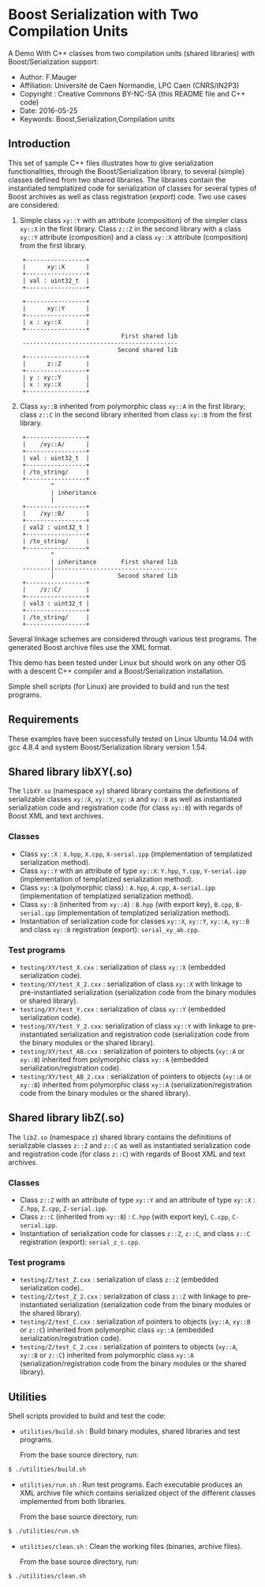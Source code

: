 # Boost Serialization with Two Compilation Units

A Demo With C++ classes from two compilation units (shared libraries) with Boost/Serialization support:

* Author:      F.Mauger
* Affiliation: Université de Caen Normandie, LPC Caen (CNRS/IN2P3)
* Copyright :  Creative Commons BY-NC-SA (this README file and C++ code)
* Date:        2016-05-25
* Keywords:    Boost,Serialization,Compilation units

## Introduction

This set  of sample  C++ files illustrates  how to  give serialization
functionalities, through  the Boost/Serialization library,  to several
(simple)  classes defined  from two  shared libraries.   The libraries
contain the instantiated templatized code for serialization of classes
for  several types  of Boost  archives as  well as  class registration
(*export*) code.  Two use cases are considered:

1)  Simple class  ``xy::Y``  with an  attribute  (composition) of  the
   simpler class  ``xy::X`` in the  first library.  Class  ``z::Z`` in
   the second  library with a class  ``xy::Y`` attribute (composition)
   and  a  class  ``xy::X``  attribute (composition)  from  the  first
   library.

```
    +-----------------+
    |      xy::X      |
    +-----------------+
    | val : uint32_t  |
    +-----------------+

    +-----------------+
    |      xy::Y      |
    +-----------------+
    | x : xy::X       |
    +-----------------+
                                First shared lib
    --------------------------------------------
                               Second shared lib
    +-----------------+
    |      z::Z       |
    +-----------------+
    | y : xy::Y       |
    | x : xy::X       |
    +-----------------+
```

2) Class ``xy::B``  inherited from  polymorphic class  ``xy::A`` in  the first
   library; class  ``z::C`` in  the second  library inherited  from class
   ``xy::B`` from the first library.

```
    +-----------------+
    |    /xy::A/      |
    +-----------------+
    | val : uint32_t  |
    +-----------------+
    | /to_string/     |
    +-----------------+
            ^
            | inheritance
            |
    +-----------------+
    |    /xy::B/      |
    +-----------------+
    | val2 : uint32_t |
    +-----------------+
    | /to_string/     |
    +-----------------+
            ^
            | inheritance       First shared lib
    --------|-----------------------------------
            |                  Second shared lib
    +-----------------+
    |    /z::C/       |
    +-----------------+
    | val3 : uint32_t |
    +-----------------+
    | /to_string/     |
    +-----------------+

```

Several linkage schemes are considered through various test programs.
The generated Boost archive files use the XML format.

This demo has been tested under Linux  but should work on any other OS
with a descent C++ compiler and a Boost/Serialization installation.

Simple shell  scripts (for Linux)  are provided  to build and  run the
test programs.

## Requirements

These examples  have been  successfully tested  on Linux  Ubuntu 14.04
with gcc 4.8.4 and system Boost/Serialization library version 1.54.


## Shared library libXY(.so)

The  ``libXY.so``  (namespace  ``xy``)  shared  library  contains  the
definitions of serializable  classes ``xy::X``, ``xy::Y``, ``xy::A``  and ``xy::B`` as
well  as instantiated  serialization code  and registration  code (for
class ``xy::B``) with regards of Boost XML and text archives.

### Classes

  * Class    ``xy::X``    :   ``X.hpp``,    ``X.cpp``,    ``X-serial.ipp``
    (implementation of templatized serialization method).
  * Class ``xy::Y`` with an attribute of type ``xy::X``: ``Y.hpp``, ``Y.cpp``,
    ``Y-serial.ipp``  (implementation   of  templatized  serialization
    method).
  * Class   ``xy::A``   (polymorphic   class)  :   ``A.hpp``,   ``A.cpp``,
    ``A-serial.ipp``  (implementation   of  templatized  serialization
    method).
  * Class ``xy::B`` (inherited from ``xy::A``)  : ``B.hpp`` (with export key),
    ``B.cpp``,   ``B-serial.ipp``   (implementation   of   templatized
    serialization method).
  * Instantiation  of serialization  code  for  classes ``xy::X``,  ``xy::Y``,
    ``xy::A``,    ``xy::B``   and    class   ``xy::B``    registration   (export):
    ``serial_xy_ab.cpp``.

### Test programs

  * ``testing/XY/test_X.cxx``   :   serialization   of  class   ``xy::X``   (embedded
    serialization code).
  * ``testing/XY/test_X_2.cxx`` :  serialization of  class ``xy::X`` with  linkage to
    pre-instantiated  serialization   (serialization  code   from  the
    binary modules or shared library).
  * ``testing/XY/test_Y.cxx``   :   serialization   of  class   ``xy::Y``   (embedded
    serialization code).
  * ``testing/XY/test_Y_2.cxx``:  serialization of  class ``xy::Y``  with linkage  to
    pre-instantiated     serialization    and     registration    code
    (serialization code from the binary modules or the shared library).
  * ``testing/XY/test_AB.cxx`` :  serialization of pointers to  objects (``xy::A`` or
    ``xy::B``)   inherited   from   polymorphic  class   ``xy::A``   (embedded
    serialization/registration code).
  * ``testing/XY/test_AB_2.cxx`` : serialization of pointers to objects (``xy::A`` or
    ``xy::B``)     inherited     from      polymorphic     class     ``xy::A``
    (serialization/registration code  from the  binary modules  or the
    shared library).


## Shared library libZ(.so)

The  ``libZ.so``   (namespace  ``z``)  shared  library   contains  the
definitions  of  serializable  classes  ``z::Z`` and  ``z::C``  as  well  as
instantiated  serialization  code  and registration  code  (for  class
``z::C``) with regards of Boost XML and text archives.

### Classes

  * Class ``z::Z``  with an attribute of  type ``xy::Y`` and an  attribute of
    type ``xy::X`` : ``Z.hpp``, ``Z.cpp``, ``Z-serial.ipp``.
  * Class ``z::C`` (inherited from ``xy::B``)  : ``C.hpp`` (with export key),
    ``C.cpp``, ``C-serial.ipp``.
  * Instantiation of serialization code  for classes ``z::Z``, ``z::C``, and
    class ``z::C`` registration (export): ``serial_z_c.cpp``.

### Test programs

  * ``testing/Z/test_Z.cxx``   :   serialization   of  class   ``z::Z``   (embedded
    serialization code)..
  * ``testing/Z/test_Z_2.cxx`` :  serialization of  class ``z::Z`` with  linkage to
    pre-instantiated serialization (serialization code from the binary
    modules or the shared library).
  * ``testing/Z/test_C.cxx``  : serialization  of  pointers  to objects  (``xy::A``,
    ``xy::B`` or  ``z::C``) inherited from polymorphic  class ``xy::A`` (embedded
    serialization/registration code).
  * ``testing/Z/test_C_2.cxx`` :  serialization of  pointers to  objects (``xy::A``,
    ``xy::B``   or  ``z::C``)   inherited   from   polymorphic  class   ``xy::A``
    (serialization/registration code  from the  binary modules  or the
    shared library).


## Utilities

Shell scripts provided to build and test the code:

 * ``utilities/build.sh``  : Build  binary  modules, shared  libraries and  test
   programs.

   From the base source directory, run:

```sh
$ ./utilities/build.sh
```


 * ``utilities/run.sh`` :  Run test  programs. Each  executable produces  an XML
   archive  file which  contains  serialized object  of the  different
   classes implemented from both libraries.

   From the base source directory, run:

```sh
$ ./utilities/run.sh
```

 * ``utilities/clean.sh`` : Clean the working files (binaries, archive files).

   From the base source directory, run:

```sh
$ ./utilities/clean.sh
```
